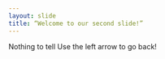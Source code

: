 ```yaml
---
layout: slide
title: “Welcome to our second slide!”
---
```

Nothing to tell
Use the left arrow to go back!
